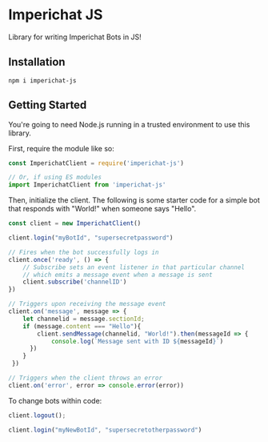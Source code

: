 # Imperichat JS

Library for writing Imperichat Bots in JS!

## Installation
```shell script
npm i imperichat-js
```

## Getting Started

You're going to need Node.js running in a trusted environment to use this library.

First, require the module like so:

```javascript 1.8
const ImperichatClient = require('imperichat-js')

// Or, if using ES modules
import ImperichatClient from 'imperichat-js'
```

Then, initialize the client. The following is some starter code for a simple bot that responds with "World!" when someone says "Hello".

```javascript
const client = new ImperichatClient()

client.login("myBotId", "supersecretpassword")

// Fires when the bot successfully logs in
client.once('ready', () => {
    // Subscribe sets an event listener in that particular channel
    // which emits a message event when a message is sent
    client.subscribe('channelID')
})

// Triggers upon receiving the message event
client.on('message', message => { 
    let channelid = message.sectionId;
    if (message.content === "Hello"){
        client.sendMessage(channelid, "World!").then(messageId => {
            console.log(`Message sent with ID ${messageId}`)
      })
    }
 })

// Triggers when the client throws an error
client.on('error', error => console.error(error))
```

To change bots within code:

```javascript 1.8
client.logout();

client.login("myNewBotId", "supersecretotherpassword")
```
